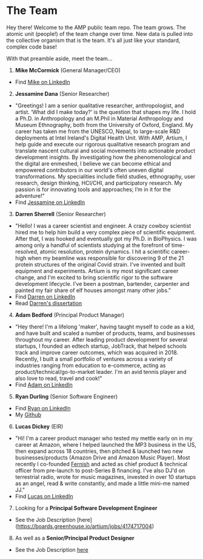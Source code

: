 # The Team
Hey there! Welcome to the AMP public team repo. The team grows. The atomic unit (people!) of the team change over time. New data is pulled into the collective organism that is the team. It's all just like your standard, complex code base!

With that preamble aside, meet the team...

1. **Mike McCormick** (General Manager/CEO)
 - Find [Mike on LinkedIn](https://www.linkedin.com/in/get-to-know-mike/) 
2. **Jessamine Dana** (Senior Researcher)
- "Greetings! I am a senior qualitative researcher, anthropologist, and artist. ‘What did I make today?’ is the question that shapes my life. I hold a Ph.D. in Anthropology and an M.Phil in Material Anthropology and Museum Ethnography, both from the University of Oxford, England. My career has taken me from the UNESCO, Nepal, to large-scale R&D deployments at Intel Ireland's Digital Health Unit. With AMP, Artium, I help guide and execute our rigorous qualitative research program and translate nascent cultural and social movements into actionable product development insights. By investigating how the phenomenological and the digital are enmeshed, I believe we can become ethical and empowered contributors in our world's often uneven digital transformations. My specialities include field studies, ethnography, user research, design thinking, HCI/CHI, and participatory research. My passion is for innovating tools and approaches; I’m in it for the adventure!"
- Find [Jessamine on LinkedIn](https://www.linkedin.com/in/jessamine-dana-92927513/)
3. **Darren Sherrell** (Senior Researcher)
 - "Hello! I was a career scientist and engineer. A crazy cowboy scientist hired me to help him build a very complex piece of scientific equipment. After that, I was hooked and eventually got my Ph.D. in BioPhysics. I was among only a handful of scientists studying at the forefront of time-resolved, atomic resolution, protein dynamics. I hit a scientific career-high when my beamline was responsible for discovering 9 of the 21 protein structures of the original Covid strain. I've invented and built equipment and experiments. Artium is my most significant career change, and I'm excited to bring scientific rigor to the software development lifecycle. I've been a postman, bartender, carpenter and painted my fair share of elf houses amongst many other jobs."
 - Find [Darren on LinkedIn](https://www.linkedin.com/in/diffractionspectroscopy/)
 - Read [Darren's dissertation](https://harvest.usask.ca/handle/10388/ETD-2014-03-1460)
4. **Adam Bedford** (Principal Product Manager)
 - "Hey there! I'm a lifelong 'maker', having taught myself to code as a kid, and have built and scaled a number of products, teams, and businesses throughout my career. After leading product development for several startups, I founded an edtech startup, JobTrack, that helped schools track and improve career outcomes, which was acquired in 2018. Recently, I built a small portfolio of ventures across a variety of industries ranging from education to e-commerce, acting as product/technical/go-to-market leader. I'm an avid tennis player and also love to read, travel and cook!"
 - Find [Adam on LinkedIn](https://www.linkedin.com/in/bedfordadam/)
5. **Ryan Durling** (Senior Software Engineer)
  -  Find [Ryan on LinkedIn](https://www.linkedin.com/in/ryanpdurling/)
  -  My [Github](https://github.com/RyanDur)
6. **Lucas Dickey** (EIR)
 - "Hi! I'm a career product manager who tested my mettle early on in my career at Amazon, where I helped launched the MP3 business in the US, then expand across 18 countries, then pitched & launched two new businesses/products (Amazon Drive and Amazon Music Player). Most recently I co-founded [Fernish](www.fernish.com) and acted as chief product & technical officer from pre-launch to post-Series B financing. I've also DJ'd on terrestrial radio, wrote for music magazines, invested in over 10 startups as an angel, read & write constantly, and made a little mini-me named JJ."
 - Find [Lucas on LinkedIn](https://www.linkedin.com/in/lucasdickey) 
7. Looking for a **Principal Software Development Engineer** 
 - See the Job Description [here] (https://boards.greenhouse.io/artium/jobs/4174717004)
8. As well as a **Senior/Principal Product Designer**
 - See the Job Description [here](https://boards.greenhouse.io/artium/jobs/4174745004)
